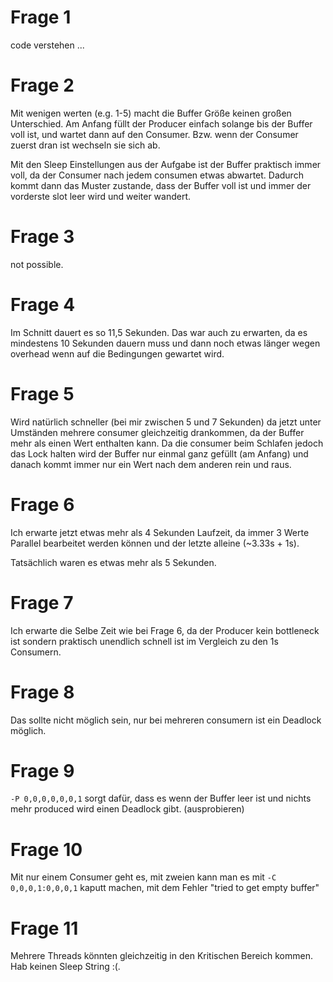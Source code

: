# Frage 1

code verstehen ...

# Frage 2

Mit wenigen werten (e.g. 1-5) macht die Buffer Größe keinen großen Unterschied. Am Anfang füllt der Producer einfach solange bis der Buffer voll ist, und wartet dann auf den Consumer.
Bzw. wenn der Consumer zuerst dran ist wechseln sie sich ab.

Mit den Sleep Einstellungen aus der Aufgabe ist der Buffer praktisch immer voll, da der Consumer nach jedem consumen etwas abwartet. Dadurch kommt dann das Muster zustande, dass der Buffer
voll ist und immer der vorderste slot leer wird und weiter wandert.

# Frage 3

not possible.

# Frage 4

Im Schnitt dauert es so 11,5 Sekunden. Das war auch zu erwarten, da es mindestens 10 Sekunden dauern muss und dann noch etwas länger wegen overhead wenn auf die Bedingungen gewartet wird.

# Frage 5

Wird natürlich schneller (bei mir zwischen 5 und 7 Sekunden) da jetzt unter Umständen mehrere consumer gleichzeitig drankommen, da der Buffer mehr als einen Wert enthalten kann.
Da die consumer beim Schlafen jedoch das Lock halten wird der Buffer nur einmal ganz gefüllt (am Anfang) und danach kommt immer nur ein Wert nach dem anderen rein und raus.

# Frage 6

Ich erwarte jetzt etwas mehr als 4 Sekunden Laufzeit, da immer 3 Werte Parallel bearbeitet werden können und der letzte alleine (~3.33s + 1s).

Tatsächlich waren es etwas mehr als 5 Sekunden.

# Frage 7

Ich erwarte die Selbe Zeit wie bei Frage 6, da der Producer kein bottleneck ist sondern praktisch unendlich schnell ist im Vergleich zu den 1s Consumern.

# Frage 8

Das sollte nicht möglich sein, nur bei mehreren consumern ist ein Deadlock möglich.

# Frage 9

`-P 0,0,0,0,0,0,1` sorgt dafür, dass es wenn der Buffer leer ist und nichts mehr produced wird einen Deadlock gibt. (ausprobieren)

# Frage 10

Mit nur einem Consumer geht es, mit zweien kann man es mit `-C 0,0,0,1:0,0,0,1` kaputt machen, mit dem Fehler "tried to get empty buffer"

# Frage 11

Mehrere Threads könnten gleichzeitig in den Kritischen Bereich kommen. Hab keinen Sleep String :(.
